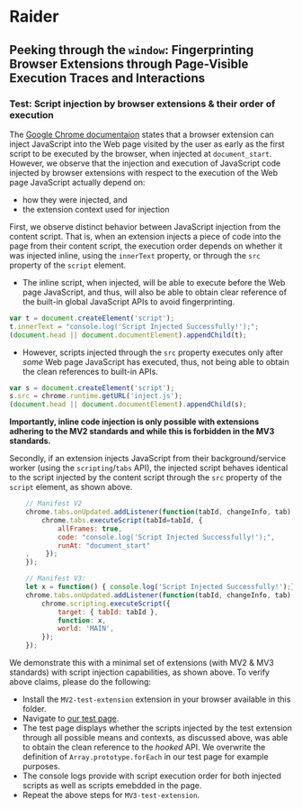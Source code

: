 # Raider
## Peeking through the ``window``: Fingerprinting Browser Extensions through Page-Visible Execution Traces and Interactions

### Test: Script injection by browser extensions \& their order of execution

The [Google Chrome documentaion](https://chromium.googlesource.com/chromium/src/+/master/extensions/common/api/extension_types.json) states that a browser extension can inject JavaScript into the Web page visited by the user as early as the first script to be executed by the browser, when injected at ``document_start``.
However, we observe that the injection and execution of JavaScript code injected by browser extensions with respect to the execution of the Web page JavaScript actually depend on:
- how they were injected, and
- the extension context used for injection

First, we observe distinct behavior between JavaScript injection from the content script. That is, when an extension injects a piece of code into the page from their content script, the execution order depends on whether it was injected inline, using the ``innerText`` property, or through the ``src`` property of the ``script`` element.

 + The inline script, when injected, will be able to execute before the Web page JavaScript, and thus, will also be able to obtain clear reference of the built-in global JavaScript APIs to avoid fingerprinting.

 ``` javascript
var t = document.createElement('script');
t.innerText = "console.log('Script Injected Successfully!');";
(document.head || document.documentElement).appendChild(t);
 ```

 + However, scripts injected through the ``src`` property executes only after _some_ Web page JavaScript has executed, thus, not being able to obtain the clean references to built-in APIs.

``` javascript
var s = document.createElement('script');
s.src = chrome.runtime.getURL('inject.js');
(document.head || document.documentElement).appendChild(s);
```
**Importantly, inline code injection is only possible with extensions adhering to the MV2 standards and while this is forbidden in the MV3 standards.**

Secondly, if an extension injects JavaScript from their background/service worker (using the `scripting`/`tabs` API), the injected script behaves identical to the script injected by the content script through the `src` property of the `script` element, as shown above.

``` javascript
    // Manifest V2
    chrome.tabs.onUpdated.addListener(function(tabId, changeInfo, tab) {
        chrome.tabs.executeScript(tabId=tabId, {
            allFrames: true,
            code: "console.log('Script Injected Successfully!');",
            runAt: "document_start"
    ,    });
    });

    // Manifest V3:
    let x = function() { console.log('Script Injected Successfully!');}
    chrome.tabs.onUpdated.addListener(function(tabId, changeInfo, tab) {
        chrome.scripting.executeScript({
            target: { tabId: tabId },
            function: x,
            world: 'MAIN',
        });
    });
```

We demonstrate this with a minimal set of extensions (with MV2 & MV3 standards) with script injection capabilities, as shown above. To verify above claims, please do the following:
- Install the ``MV2-test-extension`` extension in your browser available in this folder.
- Navigate to [our test page](https://raider-ext.github.io/raider/pages/script-exec-order.html).
- The test page displays whether the scripts injected by the test extension through all possible means and contexts, as discussed above, was able to obtain the clean reference to the _hooked_ API. We overwrite the definition of ``Array.prototype.forEach`` in our test page for example purposes.
- The console logs provide with script execution order for both injected scripts as well as scripts emebdded in the page.
- Repeat the above steps for ``MV3-test-extension``.